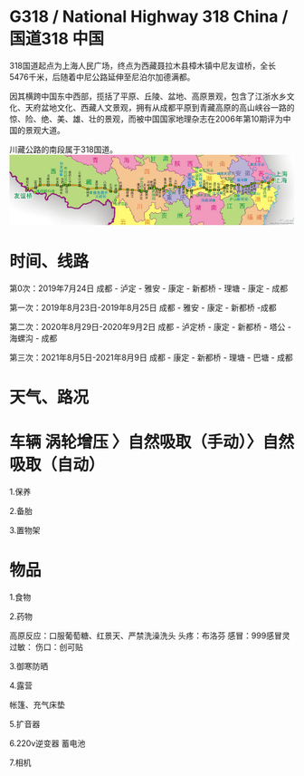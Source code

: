 # G318 / National Highway 318 China /国道318 中国

318国道起点为上海人民广场，终点为西藏聂拉木县樟木镇中尼友谊桥，全长5476千米，后随着中尼公路延伸至尼泊尔加德满都。

因其横跨中国东中西部，揽括了平原、丘陵、盆地、高原景观，包含了江浙水乡文化、天府盆地文化、西藏人文景观，拥有从成都平原到青藏高原的高山峡谷一路的惊、险、绝、美、雄、壮的景观，而被中国国家地理杂志在2006年第10期评为中国的景观大道。

川藏公路的南段属于318国道。
![G318](https://github.com/cloudlang/G318/blob/master/IMGS/G318.jpg)


# 时间、线路
第0次：2019年7月24日 成都 - 泸定 - 雅安 - 康定 - 新都桥 - 理塘 - 康定 - 成都 

第一次：2019年8月23日-2019年8月25日  成都 - 雅安 - 康定 - 新都桥 -成都

第二次：2020年8月29日-2020年9月2日  成都 - 泸定桥 - 康定 - 新都桥 - 塔公 - 海螺沟 - 成都

第三次：2021年8月5日-2021年8月9日  成都 - 康定 - 新都桥 - 理塘 - 巴塘 - 成都

# 天气、路况

# 车辆  涡轮增压 〉自然吸取（手动）〉自然吸取（自动）

1.保养

2.备胎

3.置物架

# 物品

1.食物

2.药物

高原反应：口服葡萄糖、红景天、严禁洗澡洗头
头疼：布洛芬
感冒：999感冒灵
过敏：
伤口：创可贴

3.御寒防晒
 
4.露营

  帐篷、充气床垫

5.扩音器

6.220v逆变器 蓄电池

7.相机


